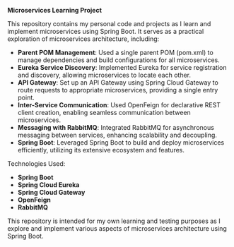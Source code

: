 
**Microservices Learning Project**

This repository contains my personal 
code and projects as I learn and 
implement microservices using 
Spring Boot. It serves as a practical 
exploration of microservices architecture, including:

- **Parent POM Management**: Used a single parent POM (pom.xml) to manage dependencies and build configurations for all microservices.
- **Eureka Service Discovery**: Implemented Eureka for service registration and discovery, allowing microservices to locate each other.
- **API Gateway**: Set up an API Gateway using Spring Cloud Gateway to route requests to appropriate microservices, providing a single entry point.
- **Inter-Service Communication**: Used OpenFeign for declarative REST client creation, enabling seamless communication between microservices.
- **Messaging with RabbitMQ**: Integrated RabbitMQ for asynchronous messaging between services, enhancing scalability and decoupling.
- **Spring Boot**: Leveraged Spring Boot to build and deploy microservices efficiently, utilizing its extensive ecosystem and features.

Technologies Used:
- **Spring Boot**
- **Spring Cloud Eureka**
- **Spring Cloud Gateway**
- **OpenFeign**
- **RabbitMQ**

This repository is intended for my own learning and testing 
purposes as I explore and implement various 
aspects of microservices architecture using Spring Boot.
